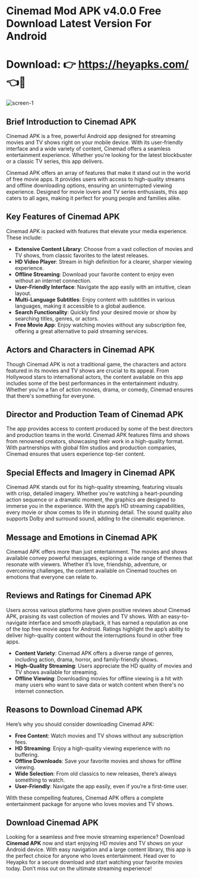 # Cinemad Mod APK v4.0.0 Free Download Latest Version For Android

# Download: 👉 https://heyapks.com/ 👈📲

![screen-1](https://github.com/user-attachments/assets/6f117aee-163b-497f-94ec-fa0808eb550e)


## Brief Introduction to Cinemad APK

Cinemad APK is a free, powerful Android app designed for streaming movies and TV shows right on your mobile device. With its user-friendly interface and a wide variety of content, Cinemad offers a seamless entertainment experience. Whether you're looking for the latest blockbuster or a classic TV series, this app delivers.

Cinemad APK offers an array of features that make it stand out in the world of free movie apps. It provides users with access to high-quality streams and offline downloading options, ensuring an uninterrupted viewing experience. Designed for movie lovers and TV series enthusiasts, this app caters to all ages, making it perfect for young people and families alike.

## Key Features of Cinemad APK

Cinemad APK is packed with features that elevate your media experience. These include:

- **Extensive Content Library**: Choose from a vast collection of movies and TV shows, from classic favorites to the latest releases.
- **HD Video Player**: Stream in high definition for a clearer, sharper viewing experience.
- **Offline Streaming**: Download your favorite content to enjoy even without an internet connection.
- **User-Friendly Interface**: Navigate the app easily with an intuitive, clean layout.
- **Multi-Language Subtitles**: Enjoy content with subtitles in various languages, making it accessible to a global audience.
- **Search Functionality**: Quickly find your desired movie or show by searching titles, genres, or actors.
- **Free Movie App**: Enjoy watching movies without any subscription fee, offering a great alternative to paid streaming services.

## Actors and Characters in Cinemad APK

Though Cinemad APK is not a traditional game, the characters and actors featured in its movies and TV shows are crucial to its appeal. From Hollywood stars to international actors, the content available on this app includes some of the best performances in the entertainment industry. Whether you're a fan of action movies, drama, or comedy, Cinemad ensures that there's something for everyone.

## Director and Production Team of Cinemad APK

The app provides access to content produced by some of the best directors and production teams in the world. Cinemad APK features films and shows from renowned creators, showcasing their work in a high-quality format. With partnerships with global film studios and production companies, Cinemad ensures that users experience top-tier content.

## Special Effects and Imagery in Cinemad APK

Cinemad APK stands out for its high-quality streaming, featuring visuals with crisp, detailed imagery. Whether you're watching a heart-pounding action sequence or a dramatic moment, the graphics are designed to immerse you in the experience. With the app’s HD streaming capabilities, every movie or show comes to life in stunning detail. The sound quality also supports Dolby and surround sound, adding to the cinematic experience.

## Message and Emotions in Cinemad APK

Cinemad APK offers more than just entertainment. The movies and shows available convey powerful messages, exploring a wide range of themes that resonate with viewers. Whether it’s love, friendship, adventure, or overcoming challenges, the content available on Cinemad touches on emotions that everyone can relate to.

## Reviews and Ratings for Cinemad APK

Users across various platforms have given positive reviews about Cinemad APK, praising its vast collection of movies and TV shows. With an easy-to-navigate interface and smooth playback, it has earned a reputation as one of the top free movie apps for Android. Ratings highlight the app’s ability to deliver high-quality content without the interruptions found in other free apps.

- **Content Variety**: Cinemad APK offers a diverse range of genres, including action, drama, horror, and family-friendly shows.
- **High-Quality Streaming**: Users appreciate the HD quality of movies and TV shows available for streaming.
- **Offline Viewing**: Downloading movies for offline viewing is a hit with many users who want to save data or watch content when there's no internet connection.

## Reasons to Download Cinemad APK

Here’s why you should consider downloading Cinemad APK:

- **Free Content**: Watch movies and TV shows without any subscription fees.
- **HD Streaming**: Enjoy a high-quality viewing experience with no buffering.
- **Offline Downloads**: Save your favorite movies and shows for offline viewing.
- **Wide Selection**: From old classics to new releases, there’s always something to watch.
- **User-Friendly**: Navigate the app easily, even if you’re a first-time user.

With these compelling features, Cinemad APK offers a complete entertainment package for anyone who loves movies and TV shows.

## Download Cinemad APK

Looking for a seamless and free movie streaming experience? Download **Cinemad APK** now and start enjoying HD movies and TV shows on your Android device. With easy navigation and a large content library, this app is the perfect choice for anyone who loves entertainment. Head over to Heyapks for a secure download and start watching your favorite movies today. Don’t miss out on the ultimate streaming experience!
